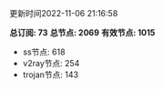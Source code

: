 更新时间2022-11-06 21:16:58

**总订阅: 73**
**总节点: 2069**
**有效节点: 1015**
- ss节点: 618
- v2ray节点: 254
- trojan节点: 143
